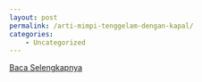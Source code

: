 ```yaml
---
layout: post
permalink: /arti-mimpi-tenggelam-dengan-kapal/
categories:
    - Uncategorized
---
```


[Baca Selengkapnya](/09)